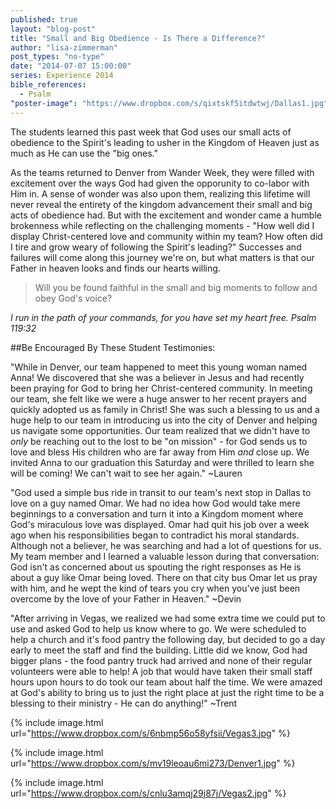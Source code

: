 ```yaml
---
published: true
layout: "blog-post"
title: "Small and Big Obedience - Is There a Difference?"
author: "lisa-zimmerman"
post_types: "no-type"
date: "2014-07-07 15:00:00"
series: Experience 2014
bible_references: 
  - Psalm
"poster-image": "https://www.dropbox.com/s/qixtskf5itdwtwj/Dallas1.jpg"
---
```


The students learned this past week that God uses our small acts of obedience to the Spirit's leading to usher in the Kingdom of Heaven just as much as He can use the "big ones."

As the teams returned to Denver from Wander Week, they were filled with excitement over the ways God had given the opporunity to co-labor with Him in.  A sense of wonder was also upon them, realizing this lifetime will never reveal the entirety of the kingdom advancement their small and big acts of obedience had.  But with the excitement and wonder came a humble brokenness while reflecting on the challenging moments - "How well did I display Christ-centered love and community within my team?  How often did I tire and grow weary of following the Spirit's leading?"  Successes and failures will come along this journey we're on, but what matters is that our Father in heaven looks and finds our hearts willing.

>Will you be found faithful in the small and big moments to follow and obey God's voice?

*I run in the path of your commands, for you have set my heart free.  Psalm 119:32*

##Be Encouraged By These Student Testimonies:

"While in Denver, our team happened to meet this young woman named Anna!  We discovered that she was a believer in Jesus and had recently been praying for God to bring her Christ-centered community.  In meeting our team, she felt like we were a huge answer to her recent prayers and quickly adopted us as family in Christ!  She was such a blessing to us and a huge help to our team in introducing us into the city of Denver and helping us navigate some opportunities.  Our team realized that we didn't have to *only* be reaching out to the lost to be "on mission" - for God sends us to love and bless His children who are far away from Him *and* close up.  We invited Anna to our graduation this Saturday and were thrilled to learn she will be coming! We can't wait to see her again." ~Lauren 

"God used a simple bus ride in transit to our team's next stop in Dallas to love on a guy named Omar.  We had no idea how God would take mere beginnings to a conversation and turn it into a Kingdom moment where God's miraculous love was displayed.  Omar had quit his job over a week ago when his responsibilities began to contradict his moral standards.  Although not a believer, he was searching and had a lot of questions for us.  My team member and I learned a valuable lesson during that conversation: God isn't as concerned about us spouting the right responses as He is about a guy like Omar being loved.  There on that city bus Omar let us pray with him, and he wept the kind of tears you cry when you've just been overcome by the love of your Father in Heaven." ~Devin

"After arriving in Vegas, we realized we had some extra time we could put to use and asked God to help us know where to go.  We were scheduled to help a church and it's food pantry the following day, but decided to go a day early to meet the staff and find the building.  Little did we know, God had bigger plans - the food pantry truck had arrived and none of their regular volunteers were able to help!  A job that would have taken their small staff hours upon hours to do took our team about half the time.  We were amazed at God's ability to bring us to just the right place at just the right time to be a blessing to their ministry - He can do anything!" ~Trent

{% include image.html url="https://www.dropbox.com/s/6nbmp56o58yfsii/Vegas3.jpg" %}

{% include image.html url="https://www.dropbox.com/s/mv19leoau6mi273/Denver1.jpg" %}

{% include image.html url="https://www.dropbox.com/s/cnlu3amqj29j87j/Vegas2.jpg" %}
